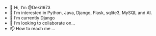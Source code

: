 - 👋 Hi, I’m @Deki1973
- 👀 I’m interested in Python, Java, Django, Flask, sqlite3, MySQL and AI.
- 🌱 I’m currently Django
- 💞️ I’m looking to collaborate on...
- 📫 How to reach me ...

<!---
Deki1973/Deki1973 is a ✨ special ✨ repository because its `README.md` (this file) appears on your GitHub profile.
You can click the Preview link to take a look at your changes.
--->
